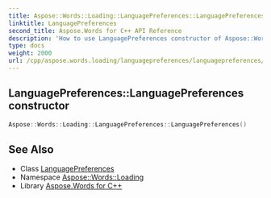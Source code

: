 ```yaml
---
title: Aspose::Words::Loading::LanguagePreferences::LanguagePreferences constructor
linktitle: LanguagePreferences
second_title: Aspose.Words for C++ API Reference
description: 'How to use LanguagePreferences constructor of Aspose::Words::Loading::LanguagePreferences class in C++.'
type: docs
weight: 2000
url: /cpp/aspose.words.loading/languagepreferences/languagepreferences/
---
```

## LanguagePreferences::LanguagePreferences constructor




```cpp
Aspose::Words::Loading::LanguagePreferences::LanguagePreferences()
```

## See Also

* Class [LanguagePreferences](../)
* Namespace [Aspose::Words::Loading](../../)
* Library [Aspose.Words for C++](../../../)

